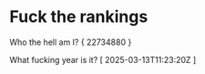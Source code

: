 # Fuck the rankings

Who the hell am I?
{ 22734880 }

What fucking year is it?
[ 2025-03-13T11:23:20Z ]
